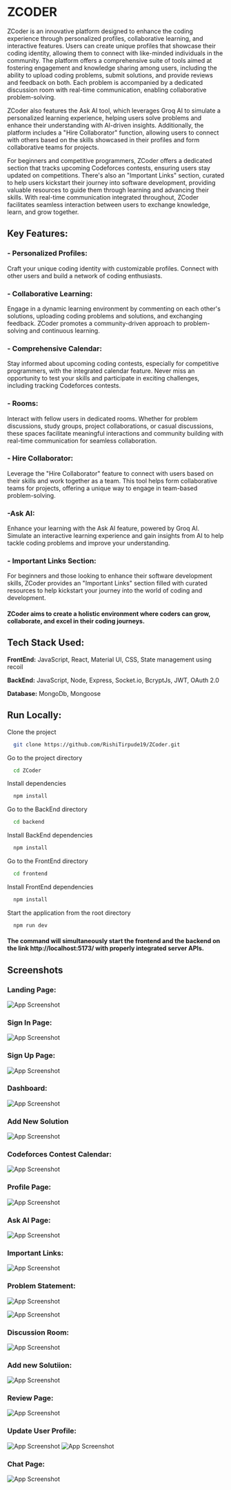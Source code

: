 
# ZCODER

ZCoder is an innovative platform designed to enhance the coding experience through personalized profiles, collaborative learning, and interactive features. Users can create unique profiles that showcase their coding identity, allowing them to connect with like-minded individuals in the community. The platform offers a comprehensive suite of tools aimed at fostering engagement and knowledge sharing among users, including the ability to upload coding problems, submit solutions, and provide reviews and feedback on both. Each problem is accompanied by a dedicated discussion room with real-time communication, enabling collaborative problem-solving.

ZCoder also features the Ask AI tool, which leverages Groq AI to simulate a personalized learning experience, helping users solve problems and enhance their understanding with AI-driven insights. Additionally, the platform includes a "Hire Collaborator" function, allowing users to connect with others based on the skills showcased in their profiles and form collaborative teams for projects.

For beginners and competitive programmers, ZCoder offers a dedicated section that tracks upcoming Codeforces contests, ensuring users stay updated on competitions. There's also an "Important Links" section, curated to help users kickstart their journey into software development, providing valuable resources to guide them through learning and advancing their skills. With real-time communication integrated throughout, ZCoder facilitates seamless interaction between users to exchange knowledge, learn, and grow together.


## Key Features:

### - Personalized Profiles:

Craft your unique coding identity with customizable profiles. Connect with other users and build a network of coding enthusiasts.

### - Collaborative Learning:

Engage in a dynamic learning environment by commenting on each other's solutions, uploading coding problems and solutions, and exchanging feedback. ZCoder promotes a community-driven approach to problem-solving and continuous learning.

### - Comprehensive Calendar:

Stay informed about upcoming coding contests, especially for competitive programmers, with the integrated calendar feature. Never miss an opportunity to test your skills and participate in exciting challenges, including tracking Codeforces contests.

### - Rooms: 
Interact with fellow users in dedicated rooms. Whether for problem discussions, study groups, project collaborations, or casual discussions, these spaces facilitate meaningful interactions and community building with real-time communication for seamless collaboration.

### - Hire Collaborator: 
Leverage the "Hire Collaborator" feature to connect with users based on their skills and work together as a team. This tool helps form collaborative teams for projects, offering a unique way to engage in team-based problem-solving.

### -Ask AI:
Enhance your learning with the Ask AI feature, powered by Groq AI. Simulate an interactive learning experience and gain insights from AI to help tackle coding problems and improve your understanding.

### - Important Links Section:
For beginners and those looking to enhance their software development skills, ZCoder provides an "Important Links" section filled with curated resources to help kickstart your journey into the world of coding and development.


#### ZCoder aims to create a holistic environment where coders can grow, collaborate, and excel in their coding journeys.



## Tech Stack Used:

**FrontEnd:** JavaScript, React, Material UI, CSS, State management using recoil

**BackEnd:** JavaScript, Node, Express, Socket.io, BcryptJs, JWT, OAuth 2.0

**Database:** MongoDb, Mongoose

## Run Locally:

Clone the project

```bash
  git clone https://github.com/RishiTirpude19/ZCoder.git
```

Go to the project directory

```bash
  cd ZCoder
```

Install dependencies

```bash
  npm install
```
Go to the BackEnd directory

```bash
  cd backend
```

Install BackEnd dependencies

```bash
  npm install
```

Go to the FrontEnd directory

```bash
  cd frontend
```

Install FrontEnd dependencies

```bash
  npm install
```

Start the application from the root directory

```bash
  npm run dev
```
#### The command will simultaneously start the frontend and the backend on the link http://localhost:5173/ with properly integrated server APIs.


## Screenshots

### Landing Page:
![App Screenshot](./assets/Home.png "App Screenshot")
### Sign In Page:
![App Screenshot](./assets/Screenshot%20(11).png "App Screenshot")
### Sign Up Page:
![App Screenshot](./assets/Screenshot%20(12).png "App Screenshot")
### Dashboard:
![App Screenshot](./assets/Screenshot%20(13).png "App Screenshot")
### Add New Solution
![App Screenshot](./assets/Screenshot%20(14).png "App Screenshot")
### Codeforces Contest Calendar:  

![App Screenshot](./assets/Screenshot%20(15).png "App Screenshot")
### Profile Page:

![App Screenshot](./assets/Screenshot%20(16).png "App Screenshot")
### Ask AI Page:

![App Screenshot](./assets/Screenshot%20(17).png "App Screenshot")

### Important Links:
![App Screenshot](./assets/Screenshot%20(18).png "App Screenshot")
### Problem Statement:
![App Screenshot](./assets/Screenshot%20(19).png "App Screenshot")


![App Screenshot](./assets/Screenshot%20(20).png "App Screenshot")

### Discussion Room:
![App Screenshot](./assets/Screenshot%20(21).png "App Screenshot")


### Add new Solutiion:
![App Screenshot](./assets/Screenshot%20(22).png "App Screenshot")

### Review Page:
![App Screenshot](./assets/Screenshot%20(23).png "App Screenshot")

### Update User Profile:
![App Screenshot](./assets/Screenshot%20(45).png "App Screenshot")
![App Screenshot](./assets/Screenshot%20(46).png "App Screenshot")

### Chat Page:
![App Screenshot](./assets/Screenshot%20(47).png "App Screenshot")
